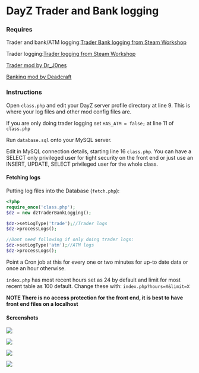 # DayZ Trader and Bank logging

### Requires

Trader and bank/ATM logging:[Trader Bank logging from Steam Workshop](https://steamcommunity.com/sharedfiles/filedetails/?id=2114540423 "@TBLogging")

Trader logging:[Trader logging from Steam Workshop](https://steamcommunity.com/sharedfiles/filedetails/?id=2115376735 "@TLogging")

[Trader mod by Dr_J0nes](https://steamcommunity.com/sharedfiles/filedetails/?id=1590841260)

[Banking mod by Deadcraft](https://steamcommunity.com/workshop/filedetails/?id=1836257061)


### Instructions

Open `class.php` and edit your DayZ server profile directory at line 9. This is where your log files and other mod config files are.

If you are only doing trader logging set `HAS_ATM = false;` at line 11 of `class.php`

Run `database.sql` onto your MySQL server.

Edit in MySQL connection details, starting line 16 `class.php`. 
You can have a SELECT only privileged user for tight security on the front end or just use an INSERT, UPDATE, SELECT privileged user for the whole class.

#### Fetching logs

Putting log files into the Database (`fetch.php`):

```php
<?php
require_once('class.php');
$dz = new dzTraderBankLogging();

$dz->setLogType('trade');//Trader logs
$dz->processLogs();

//Dont need following if only doing trader logs:
$dz->setLogType('atm');//ATM logs
$dz->processLogs();
```

Point a Cron job at this for every one or two minutes for up-to date data or once an hour otherwise.


`index.php` has most recent hours set as 24 by default and limit for most recent table as 100 default.
Change these with: `index.php?hours=X&limit=X`


__NOTE There is no access protection for the front end, it is best to have front end files on a localhost__


#### Screenshots

![](https://steamuserimages-a.akamaihd.net/ugc/1044219148020747745/112A3D2EFCA4C07C25532AD04F81315028805665/?imw=637&imh=358)

![](https://steamuserimages-a.akamaihd.net/ugc/1044219148020736417/758A2331CCEBF035CF4AA488D060EB6ABF5B2079/?imw=637&imh=358)

![](https://steamuserimages-a.akamaihd.net/ugc/1044219148020748533/7DA322E50BB87607F2E51DB90C5EAB2FA2C1B18E/?imw=637&imh=358)

![](https://steamuserimages-a.akamaihd.net/ugc/1044219148020748836/75776473D43AA4840620BCBE47037A44CDD2FDF9/?imw=637&imh=358)



